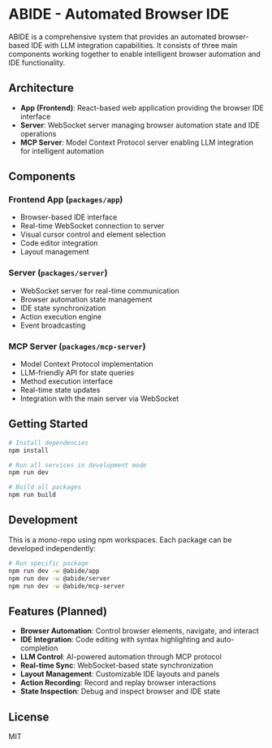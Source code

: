 # ABIDE - Automated Browser IDE

ABIDE is a comprehensive system that provides an automated browser-based IDE with LLM integration capabilities. It consists of three main components working together to enable intelligent browser automation and IDE functionality.

## Architecture

- **App (Frontend)**: React-based web application providing the browser IDE interface
- **Server**: WebSocket server managing browser automation state and IDE operations
- **MCP Server**: Model Context Protocol server enabling LLM integration for intelligent automation

## Components

### Frontend App (`packages/app`)

- Browser-based IDE interface
- Real-time WebSocket connection to server
- Visual cursor control and element selection
- Code editor integration
- Layout management

### Server (`packages/server`)

- WebSocket server for real-time communication
- Browser automation state management
- IDE state synchronization
- Action execution engine
- Event broadcasting

### MCP Server (`packages/mcp-server`)

- Model Context Protocol implementation
- LLM-friendly API for state queries
- Method execution interface
- Real-time state updates
- Integration with the main server via WebSocket

## Getting Started

```bash
# Install dependencies
npm install

# Run all services in development mode
npm run dev

# Build all packages
npm run build
```

## Development

This is a mono-repo using npm workspaces. Each package can be developed independently:

```bash
# Run specific package
npm run dev -w @abide/app
npm run dev -w @abide/server
npm run dev -w @abide/mcp-server
```

## Features (Planned)

- **Browser Automation**: Control browser elements, navigate, and interact
- **IDE Integration**: Code editing with syntax highlighting and auto-completion
- **LLM Control**: AI-powered automation through MCP protocol
- **Real-time Sync**: WebSocket-based state synchronization
- **Layout Management**: Customizable IDE layouts and panels
- **Action Recording**: Record and replay browser interactions
- **State Inspection**: Debug and inspect browser and IDE state

## License

MIT
